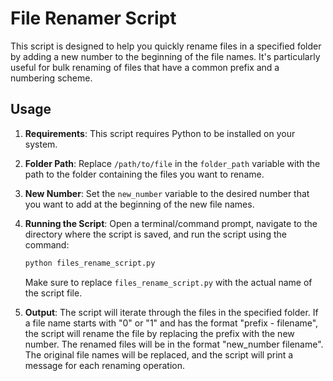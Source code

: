 # File Renamer Script

This script is designed to help you quickly rename files in a specified folder by adding a new number to the beginning of the file names. It's particularly useful for bulk renaming of files that have a common prefix and a numbering scheme.

## Usage

1. **Requirements**: This script requires Python to be installed on your system.

2. **Folder Path**: Replace `/path/to/file` in the `folder_path` variable with the path to the folder containing the files you want to rename.

3. **New Number**: Set the `new_number` variable to the desired number that you want to add at the beginning of the new file names.

4. **Running the Script**: Open a terminal/command prompt, navigate to the directory where the script is saved, and run the script using the command:

   ```bash
   python files_rename_script.py
   ```

   Make sure to replace `files_rename_script.py` with the actual name of the script file.

5. **Output**: The script will iterate through the files in the specified folder. If a file name starts with "0" or "1" and has the format "prefix - filename", the script will rename the file by replacing the prefix with the new number. The renamed files will be in the format "new_number filename". The original file names will be replaced, and the script will print a message for each renaming operation.
